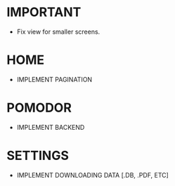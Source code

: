 # IMPORTANT

- Fix view for smaller screens.

# HOME

- IMPLEMENT PAGINATION

# POMODOR

- IMPLEMENT BACKEND

# SETTINGS

- IMPLEMENT DOWNLOADING DATA [.DB, .PDF, ETC]
